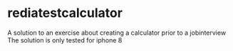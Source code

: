 # rediatestcalculator
A solution to an exercise about creating a calculator prior to a jobinterview
The solution is only tested for iphone 8
